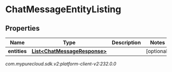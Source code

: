 # ChatMessageEntityListing


## Properties

| Name | Type | Description | Notes |
| ------------ | ------------- | ------------- | ------------- |
| **entities** | [**List&lt;ChatMessageResponse&gt;**](ChatMessageResponse) |  |  [optional] |




_com.mypurecloud.sdk.v2:platform-client-v2:232.0.0_
